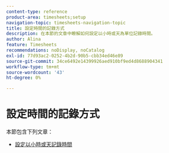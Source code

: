```yaml
---
content-type: reference
product-area: timesheets;setup
navigation-topic: timesheets-navigation-topic
title: 設定時間的記錄方式
description: 在本節的文章中瞭解如何設定以小時或天為單位記錄時間。
author: Alina
feature: Timesheets
recommendations: noDisplay, noCatalog
exl-id: 77d93ac2-0252-4b2d-90b5-cbb34ed46e89
source-git-commit: 34ce6492e14399926aed910bf9ed4d8688904341
workflow-type: tm+mt
source-wordcount: '43'
ht-degree: 0%

---
```


# 設定時間的記錄方式

本節包含下列文章：

* [設定以小時或天記錄時間](../../timesheets/config-timesheet-prefs/config-time-logged-hrs-days.md)
